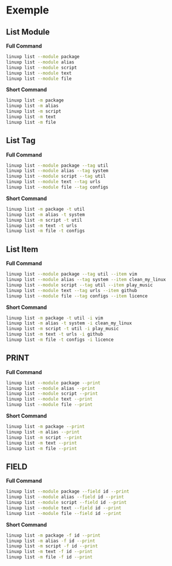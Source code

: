 # Exemple

## List Module

**Full Command**
```bash
linuxp list --module package
linuxp list --module alias
linuxp list --module script
linuxp list --module text
linuxp list --module file
```
**Short Command**
```bash
linuxp list -m package
linuxp list -m alias
linuxp list -m script
linuxp list -m text
linuxp list -m file
```

## List Tag

**Full Command**
```bash
linuxp list --module package --tag util
linuxp list --module alias --tag system
linuxp list --module script --tag util
linuxp list --module text --tag urls
linuxp list --module file --tag configs
```
**Short Command**
```bash
linuxp list -m package -t util
linuxp list -m alias -t system
linuxp list -m script -t util
linuxp list -m text -t urls
linuxp list -m file -t configs
```

## List Item

**Full Command**
```bash
linuxp list --module package --tag util --item vim
linuxp list --module alias --tag system --item clean_my_linux
linuxp list --module script --tag util --item play_music
linuxp list --module text --tag urls --item github
linuxp list --module file --tag configs --item licence
```

**Short Command**
```bash
linuxp list -m package -t util -i vim
linuxp list -m alias -t system -i clean_my_linux
linuxp list -m script -t util -i play_music
linuxp list -m text -t urls -i github
linuxp list -m file -t configs -i licence
```

## PRINT

**Full Command**
```bash
linuxp list --module package --print
linuxp list --module alias --print
linuxp list --module script --print
linuxp list --module text --print
linuxp list --module file --print
```

**Short Command**
```bash
linuxp list -m package --print
linuxp list -m alias --print
linuxp list -m script --print
linuxp list -m text --print
linuxp list -m file --print
```

## FIELD

**Full Command**
```bash
linuxp list --module package --field id --print
linuxp list --module alias --field id --print
linuxp list --module script --field id --print
linuxp list --module text --field id --print
linuxp list --module file --field id --print
```

**Short Command**
```bash
linuxp list -m package -f id --print
linuxp list -m alias -f id --print
linuxp list -m script -f id --print
linuxp list -m text -f id --print
linuxp list -m file -f id --print
```
